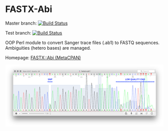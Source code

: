 # FASTX-Abi

Master branch: [![Build Status](https://travis-ci.org/telatin/FASTX-Abi.svg?branch=master)](https://travis-ci.org/telatin/FASTX-Abi)

Test branch:   [![Build Status](https://travis-ci.org/telatin/FASTX-Abi.svg?branch=test)](https://travis-ci.org/telatin/FASTX-Abi)

OOP Perl module to convert Sanger trace files (.ab1) to FASTQ sequences. Ambiguities (hetero bases) are managed.

Homepage: [FASTX::Abi (MetaCPAN)](https://metacpan.com/pod/FASTX::Abi)

![alt text](https://raw.githubusercontent.com/telatin/FASTX-Abi/master/img/chromatogram.png)
